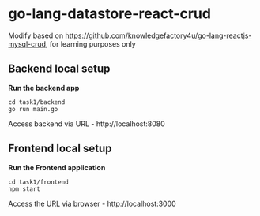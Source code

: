 # go-lang-datastore-react-crud

Modify based on https://github.com/knowledgefactory4u/go-lang-reactjs-mysql-crud, for learning purposes only
## Backend local setup

**Run the backend app**
```
cd task1/backend
go run main.go
```
Access backend via URL - http://localhost:8080


## Frontend local setup

**Run the Frontend application**
```
cd task1/frontend
npm start
```
Access the URL via browser - http://localhost:3000
